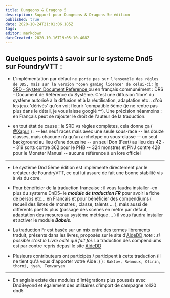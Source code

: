 ```yaml
---
title: Dungeons & Dragons 5
description: Support pour Dungeons & Dragons 5e édition
published: true
date: 2020-10-24T21:01:06.185Z
tags: 
editor: markdown
dateCreated: 2020-10-16T19:05:10.408Z
---
```



## Quelques points à savoir sur le systeme Dnd5 sur FoundryVTT : 

 
- L'implémentation par défaut `ne porte pas sur l'ensemble des règles de DD5, mais sur la version "open gaming licence" de celui-ci` : [le SRD - System Document Reference
](https://dnd.wizards.com/articles/features/systems-reference-document-srd) ou en français communément : DRS - Document de Référence du Système.
C'est une diffusion 'libre' du système autorisé à la diffusion et à la réutilisation, adaptation etc .. d'où les jeux 'dérivés' qu'on voit fleurir 'compatible 5ème (je ne rentre pas plus dans le détail, je vous laisse googlé ^^).
Une précision néanmoins : en Français peut se rajouter le droit de l'auteur de la traduction.  

- en tout état de cause : le SRD vs règles complètes, cela donne ça ( [@Xapur]( https://discordapp.com/channels/715943353409339425/716213970297552897/764781880816959509) ) :
--	les neuf races mais avec une seule sous-race
-- les douze classes, mais chacune n’a qu’un archétype ou sous-classe
-- un seul background au lieu d’une douzaine
-- un seul Don (Feat) au lieu des 42 
-- 319 sorts contre 362 pour le PHB
-- 324 monstres et PNJ contre 428 pour le Monster Manual
-- aucune référence à un lore officiel 

---

- Le système Dnd 5ème édition est implémenté directement par le créateur de FoundryVTT, ce qui lui assure de fait une bonne stabilité vis à vis du core.

- Pour bénéficier de la traduction française : il vous faudra installer -en plus du systeme DnD5- le ***module de traduction FR*** pour avoir la fiche de persos etc... en Francais et pour bénéficier des compendiums ( recueil des listes de monstres , classe, talents ... ), mais aussi de différents poetits plus (passage des scènes en mètre par défaut, adaptation des mesures au système métrique ... )  il vous faudra installer et activer le module ***Babele***. 

- La traduction Fr est basée sur un mix entre des termes librements traduit, présents dans les livres, proposés sur le site d'[AideDD](https://www.aidedd.org)
		*note : si possible c'est le Livre édité qui fait foi.*
    La traduction des compendiums est par contre repris depusi le site [AideDD](https://www.aidedd.org)
- Plusieurs contributeurs ont participés / participent à cette traduction (il ne tient qu'à vous d'apporter votre Aide :) ) : `Baktov, Rwanoux, Olirin, thorni, jyah, Temvaryen`

---

- En anglais existe des modules d'intégrations plus poussés avec DndBeyond et également des utilitaires d'import de campagne roll20 dnd5

